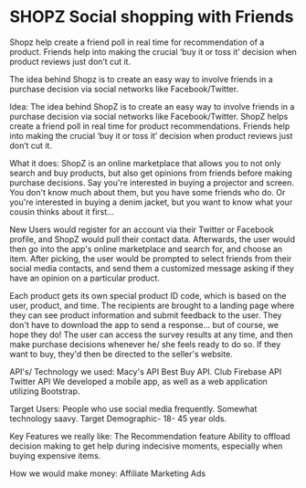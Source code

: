 # SHOPZ Social shopping with Friends

Shopz help create a friend poll in real time for recommendation of a product. 
Friends help into making the crucial ‘buy it or toss it’ decision when product reviews just don’t cut it. 

The idea behind Shopz is to create an easy way to involve friends in a purchase decision via social networks like Facebook/Twitter.

Idea:
The idea behind ShopZ is to create an easy way to involve friends in a purchase decision via social networks like Facebook/Twitter. ShopZ helps create a friend poll in real time for product recommendations. Friends help into making the crucial ‘buy it or toss it’ decision when product reviews just don’t cut it. 

What it does:
ShopZ is an online marketplace that allows you to not only search and buy products, but also get opinions from friends before making purchase decisions. Say you're interested in buying a projector and screen. You don't know much about them, but you have some friends who do. Or you're interested in buying a denim jacket, but you want to know what your cousin thinks about it first... 

New Users would register for an account via their Twitter or Facebook profile, and ShopZ would pull their contact data. Afterwards, the user would then go into the app's online marketplace and search for, and choose an item. After picking, the user would be prompted to select friends from their social media contacts, and send them a customized message asking if they have an opinion on a particular product. 

Each product gets its own special product ID code, which is based on the user, product, and time. The recipients are brought to a landing page where they can see product information and submit feedback to the user. They don't have to download the app to send a response... but of course, we hope they do! The user can access the survey results at any time, and then make purchase decisions whenever he/ she feels ready to do so. If they want to buy, they'd then be directed to the seller's website. 

API's/ Technology we used:
Macy's API Best Buy API. Club Firebase API Twitter API We developed a mobile app, as well as a web application utilizing Bootstrap. 

Target Users:
People who use social media frequently. Somewhat technology saavy. Target Demographic- 18- 45 year olds. 

Key Features we really like:
The Recommendation feature Ability to offload decision making to get help during indecisive moments, especially when buying expensive items. 

How we would make money:
Affiliate Marketing Ads

